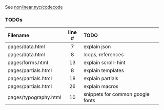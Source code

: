 See [nonlinear.nyc/codecode](http://nonlinear.nyc/codecode)

### TODOs
| Filename | line # | TODO
|:------|:------:|:------
| pages/data.html | 7 | explain json
| pages/data.html | 8 | loops, references
| pages/forms.html | 13 | explain scroll-hint
| pages/partials.html | 8 | explain templates
| pages/partials.html | 18 | explain partials
| pages/partials.html | 26 | explain macros
| pages/typography.html | 10 | snippets for common google fonts